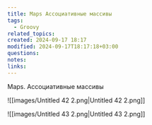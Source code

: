 ```yaml
---
title: Maps Ассоциативные массивы
tags:
  - Groovy
related_topics: 
created: 2024-09-17 18:17
modified: 2024-09-17T18:17:18+03:00
questions: 
notes: 
links: 
---
```


Maps. Ассоциативные массивы

![[images/Untitled 42 2.png|Untitled 42 2.png]]

![[images/Untitled 43 2.png|Untitled 43 2.png]]
